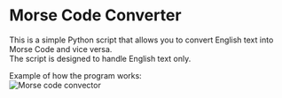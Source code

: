 # Morse Code Converter

This is a simple Python script that allows you to convert English text into Morse Code and vice versa. <br>
The script is designed to handle English text only.

Example of how the program works: <br>
![Morse code convector](https://github.com/KarinaOz/Morse-Code-Converter/assets/121657290/a9011e7e-12a6-45f7-97a6-617e71719124)

